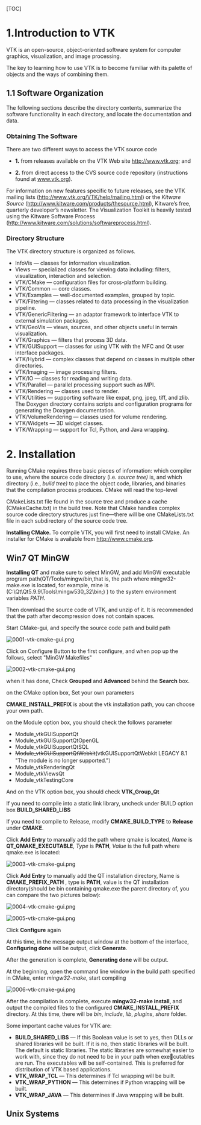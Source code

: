[TOC]

# 1.Introduction to VTK

VTK is an open-source, object-oriented software system for computer graphics, visualization, and image processing. 

The key to learning how to use VTK is to become familiar with its palette of objects and the ways of combining them. 

## 1.1  **Software Organization**

The following sections describe the directory contents, summarize the software functionality in each directory, and locate the documentation and data.

### **Obtaining The Software**

There are two different ways to access the VTK source code

- **1.** from releases available on the VTK Web site http://www.vtk.org; and

- **2.** from direct access to the CVS source code repository (instructions found at www.vtk.org).

For information on new features specific to future releases, see the VTK mailing lists (http://www.vtk.org/VTK/help/mailing.html) or the *Kitware Source* (http://www.kitware.com/products/thesource.html), Kitware’s free, quarterly developer’s newsletter. The Visualization Toolkit is heavily tested using the Kitware Software Process (http://www.kitware.com/solutions/softwareprocess.html). 

### **Directory Structure**

The VTK directory structure is organized as follows.

- InfoVis — classes for information visualization.
- Views — specialized classes for viewing data including: filters, visualization, interaction and selection.
- VTK/CMake — configuration files for cross-platform building.
- VTK/Common — core classes.
- VTK/Examples — well-documented examples, grouped by topic.
- VTK/Filtering — classes related to data processing in the visualization pipeline.
- VTK/GenericFiltering — an adaptor framework to interface VTK to external simulation packages.
- VTK/GeoVis — views, sources, and other objects useful in terrain visualization.
- VTK/Graphics — filters that process 3D data.
- VTK/GUISupport — classes for using VTK with the MFC and Qt user interface packages.
- VTK/Hybrid — complex classes that depend on classes in multiple other directories.
- VTK/Imaging — image processing filters.
- VTK/IO — classes for reading and writing data. 
- VTK/Parallel — parallel processing support such as MPI.
- VTK/Rendering — classes used to render.
- VTK/Utilities — supporting software like expat, png, jpeg, tiff, and zlib. The Doxygen directory contains scripts and configuration programs for generating the Doxygen documentation.
- VTK/VolumeRendering — classes used for volume rendering.
- VTK/Widgets — 3D widget classes.
- VTK/Wrapping — support for Tcl, Python, and Java wrapping.

# 2. Installation

Running CMake requires three basic pieces of information: which compiler to use, where the source code directory (i.e. *source tree)* is, and which directory (i.e., *build tree)* to place the object code, libraries, and binaries that the compilation process produces. CMake will read the top-level

CMakeLists.txt file found in the source tree and produce a cache (CMakeCache.txt) in the build tree. Note that CMake handles complex source code directory structures just fine—there will be one CMakeLists.txt file in each subdirectory of the source code tree.

**Installing CMake.** To compile VTK, you will first need to install CMake. An installer for CMake is available from http://www.cmake.org.

## Win7 QT MinGW

**Installing QT** and make sure to  select MinGW, and add MinGW executable  program path(QT/Tools/mingw/bin,that is, the path where mingw32-make.exe is located, for example, mine is (C:\Qt\Qt5.9.9\Tools\mingw530_32\bin;) ) to the system environment variables *PATH*. 

Then download the source code of VTK, and unzip of it. It is recommended that the path after decompression does not contain spaces.

Start CMake-gui, and specify the source code path and build path

![0001-vtk-cmake-gui.png](../vtkpics/0001-vtk-cmake-gui.png)

Click on Configure Button to the first configure, and when pop up the follows, select "MinGW Makefiles"

![0002-vtk-cmake-gui.png](../vtkpics/0002-vtk-cmake-gui.png)

when it has done, Check **Grouped** and **Advanced** behind the **Search** box.

on the CMake option box, Set your own parameters 

**CMAKE_INSTALL_PREFIX** is about the vtk installation path, you can choose your own path.

on the Module option box, you should check the follows parameter

- Module_vtkGUISupportQt 
- Module_vtkGUISupportQtOpenGL
- Module_vtkGUISupportQtSQL
-  ~~Module_vtkGUISupportQtWebkit~~(vtkGUISupportQtWebkit LEGACY 8.1 "The module is no longer supported."）
- Module_vtkRenderingQt
- Module_vtkViewsQt
- Module_vtkTestingCore

And on the VTK option box, you should check **VTK_Group_Qt**

If you need to compile into a static link library, uncheck under BUILD option box **BUILD_SHARED_LIBS**

If you need to compile to Release, modify **CMAKE_BUILD_TYPE** to **Release** under **CMAKE**.

Click **Add Entry** to manually add the path where qmake is located, *Name* is **QT_QMAKE_EXECUTABLE**, *Type* is **PATH**, *Value* is the full path where qmake.exe is located:

![0003-vtk-cmake-gui.png](../vtkpics/0003-vtk-cmake-gui.png)

Click **Add Entry** to manually add the QT installation directory, Name is **CMAKE_PREFIX_PATH** , type is **PATH**, value is the QT installation directory(should be bin containing qmake.exe the parent directory of, you can compare the two pictures below):

![0004-vtk-cmake-gui.png](../vtkpics/0004-vtk-cmake-gui.png)

![0005-vtk-cmake-gui.png](../vtkpics/0005-vtk-cmake-gui.png)

Click **Configure** again

At this time, in the message output window at the bottom of the interface, **Configuring done** will be output, click **Generate**.

After the generation is complete, **Generating done** will be output.

At the beginning, open the command line window in the build path specified in CMake, enter *mingw32-make*, start compiling 

![0006-vtk-cmake-gui.png](../vtkpics/0006-vtk-cmake-gui1.png)

After the compilation is complete, execute **mingw32-make install**, and output the compiled files to the configured **CMAKE_INSTALL_PREFIX** directory. At this time, there will be *bin*, *include*, *lib*, *plugins*, *share* folder.

Some important cache values for VTK are:

- **BUILD_SHARED_LIBS** — If this Boolean value is set to yes, then DLLs or shared libraries will be built. If it is no, then static libraries will be built. The default is static libraries. The static libraries are somewhat easier to work with, since they do not need to be in your path when executables are run. The executables will be self-contained. This is preferred for distribution of VTK based applications.
- **VTK_WRAP_TCL** — This determines if Tcl wrapping will be built.
- **VTK_WRAP_PYTHON** — This determines if Python wrapping will be built.
- **VTK_WRAP_JAVA** — This determines if Java wrapping will be built.

## Unix Systems



































































